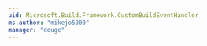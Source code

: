 ```yaml
---
uid: Microsoft.Build.Framework.CustomBuildEventHandler
ms.author: "mikejo5000"
manager: "douge"
---
```

